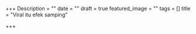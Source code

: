 +++
Description = ""
date = ""
draft = true
featured_image = ""
tags = []
title = "Viral itu efek samping"

+++
